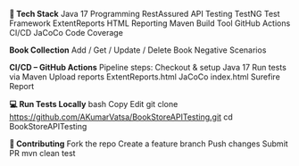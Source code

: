 **🔧 Tech Stack**
Java 17	Programming
RestAssured	API Testing
TestNG	Test Framework
ExtentReports	HTML Reporting
Maven	Build Tool
GitHub Actions	CI/CD
JaCoCo	Code Coverage

**Book Collection**
Add / Get / Update / Delete Book
Negative Scenarios

**CI/CD – GitHub Actions**
Pipeline steps:
Checkout & setup Java 17
Run tests via Maven
Upload reports
ExtentReports.html
JaCoCo index.html
Surefire Report

**💻 Run Tests Locally**
bash
Copy
Edit
git clone https://github.com/AKumarVatsa/BookStoreAPITesting.git
cd BookStoreAPITesting

**🤝 Contributing**
Fork the repo
Create a feature branch
Push changes
Submit PR
mvn clean test

